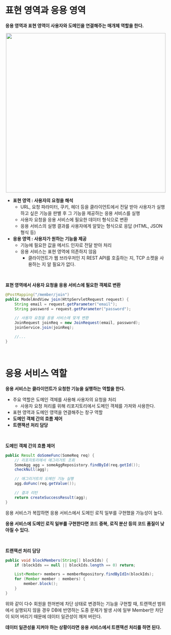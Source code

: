 # 표현 영역과 응용 영역

**응용 영역과 표현 영역이 사용자와 도메인을 연결해주는 매개체 역할을 한다.**

<p align="center">
  <img width="500" src="https://github.com/b2aconnn/TIL/assets/101120568/270dff5e-2def-4982-ade5-4e4e4e504550"/>
</p>

- **표현 영역 : 사용자의 요청을 해석**
  - URL, 요청 파라미터, 쿠키, 헤더 등을 클라이언트에서 전달 받아 사용자가 실행하고 싶은 기능을 판별 후 그 기능을 제공하는 응용 서비스를 실행
  - 사용자 요청을 응용 서비스에 필요한 데이터 형식으로 변환
  - 응용 서비스의 실행 결과를 사용자에게 알맞는 형식으로 응답 (HTML, JSON 형식 등)
- **응용 영역 : 사용자가 원하는 기능을 제공**
  - 기능에 필요한 값을 메서드 인자로 전달 받아 처리
  - 응용 서비스는 표현 영역에 의존하지 않음
    - 클라이언트가 웹 브라우저인 지 REST API를 호출하는 지, TCP 소켓을 사용하는 지 알 필요가 없다.

<br>

**표현 영역에서 사용자 요청을 응용 서비스에 필요한 객체로 변환**

~~~java
@PostMapping("/member/join")
public ModelAndView join(HttpServletRequest request) {
    String email = request.getParameter("email");
    String password = request.getParameter("password");

    // 사용자 요청을 응용 서비스에 맞게 변환
    JoinRequest joinReq = new JoinRequest(email, password);
    joinService.join(joinReq);

    //...
}
~~~

<br>

# 응용 서비스 역할

**응용 서비스는 클라이언트가 요청한 기능을 실행하는 역할을 한다.**

- 주요 역할은 도메인 객체를 사용해 사용자의 요청을 처리
  - 사용자 요청 처리를 위해 리포지토리에서 도메인 객체를 가져와 사용한다.
- 표현 영역과 도메인 영역을 연결해주는 창구 역할
- **도메인 객체 간의 흐름 제어**
- **트랜잭션 처리 담당**

<br>

**도메인 객체 간의 흐름 제어**

~~~java
public Result doSomeFunc(SomeReq req) {
    // 리포지토리에서 애그리거트 조회
    SomeAgg agg = someAggReposistory.findById(req.getId());
    checkNull(agg);

    // 애그리거트의 도메인 기능 실행
    agg.doFunc(req.getValue());

    // 결과 리턴
    return createSuccessResult(agg);
}
~~~

응용 서비스가 복잡하면 응용 서비스에서 도메인 로직 일부를 구현했을 가능성이 높다. 

**응용 서비스에 도메인 로직 일부를 구현한다면 코드 중복, 로직 분산 등의 코드 품질이 낮아질 수 있다.**

<br>

**트랜잭션 처리 담당**

~~~java
public void blockMembers(String[] blockIds) {
    if (blockIds == null || blockIds.length == 0) return;

    List<Member> members = memberRepository.findByIdIn(blockIds);
    for (Member member : members) {
        member.block();
    }
}
~~~

위와 같이 다수 회원을 한꺼번에 차단 상태로 변경하는 기능을 구현할 때, 트랜잭션 범위에서 실행되지 않을 경우 DB에 반영하는 도중 문제가 발생 시에 일부 Member만 차단이 되어 버리기 때문에 데이터 일관성이 깨져 버린다.

**데이터 일관성을 지켜야 하는 상황이라면 응용 서비스에서 트랜잭션 처리를 하면 된다.**
